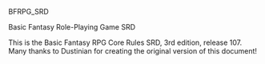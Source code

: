 BFRPG_SRD

Basic Fantasy Role-Playing Game SRD

This is the Basic Fantasy RPG Core Rules SRD, 3rd edition, release 107.  Many
thanks to Dustinian for creating the original version of this document!

